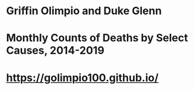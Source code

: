 # Griffin Olimpio and Duke Glenn
# Monthly Counts of Deaths by Select Causes, 2014-2019
# https://golimpio100.github.io/

